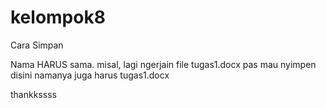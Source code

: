 # kelompok8
Cara Simpan

Nama HARUS sama. misal,
lagi ngerjain file tugas1.docx 
pas mau nyimpen disini namanya juga harus tugas1.docx

thankkssss
